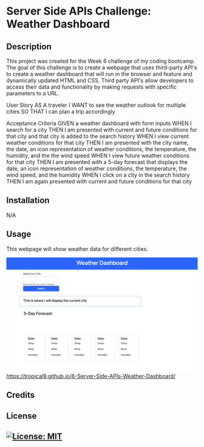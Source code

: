 # Server Side APIs Challenge: Weather Dashboard


## Description

This project was created for the Week 6 challenge of my coding bootcamp. The goal of this challenge is to create a webpage that uses third-party API's to create a weather dashboard that will run in the browser and feature and dynamically updated HTML and CSS. Third party API's allow developers to access their data and functionality by making requests with specific parameters to a URL. 

User Story
AS A traveler
I WANT to see the weather outlook for multiple cities
SO THAT I can plan a trip accordingly

Acceptance Criteria
GIVEN a weather dashboard with form inputs
WHEN I search for a city
THEN I am presented with current and future conditions for that city and that city is added to the search history
WHEN I view current weather conditions for that city
THEN I am presented with the city name, the date, an icon representation of weather conditions, the temperature, the humidity, and the the wind speed
WHEN I view future weather conditions for that city
THEN I am presented with a 5-day forecast that displays the date, an icon representation of weather conditions, the temperature, the wind speed, and the humidity
WHEN I click on a city in the search history
THEN I am again presented with current and future conditions for that city

## Installation
N/A

## Usage

This webpage will show weather data for different cities.  

![img](./assets/images/Screenshot.jpg)
https://tropical9.github.io/6-Server-Side-APIs-Weather-Dashboard/




## Credits



## License

[![License: MIT](https://img.shields.io/badge/License-MIT-yellow.svg)](https://opensource.org/licenses/MIT)
---

 